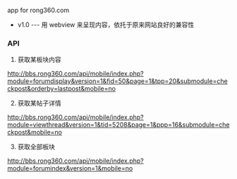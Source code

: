 app for rong360.com

+ v1.0  ---  用 webview 来呈现内容，依托于原来网站良好的兼容性


### API

1. 获取某板块内容

http://bbs.rong360.com/api/mobile/index.php?module=forumdisplay&version=1&fid=50&page=1&tpp=20&submodule=checkpost&orderby=lastpost&mobile=no

2. 获取某帖子详情

http://bbs.rong360.com/api/mobile/index.php?module=viewthread&version=1&tid=5208&page=1&ppp=16&submodule=checkpost&mobile=no

3. 获取全部板块

http://bbs.rong360.com/api/mobile/index.php?module=forumindex&version=1&mobile=no
